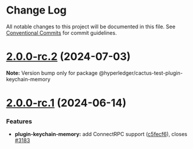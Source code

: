 # Change Log

All notable changes to this project will be documented in this file.
See [Conventional Commits](https://conventionalcommits.org) for commit guidelines.

# [2.0.0-rc.2](https://github.com/hyperledger/cacti/compare/v2.0.0-rc.1...v2.0.0-rc.2) (2024-07-03)

**Note:** Version bump only for package @hyperledger/cactus-test-plugin-keychain-memory

# [2.0.0-rc.1](https://github.com/hyperledger/cacti/compare/v2.0.0-alpha.2...v2.0.0-rc.1) (2024-06-14)

### Features

* **plugin-keychain-memory:** add ConnectRPC support ([c5fecf6](https://github.com/hyperledger/cacti/commit/c5fecf6802efba0c982db1adc4a98b785c9cb8e0)), closes [#3183](https://github.com/hyperledger/cacti/issues/3183)
